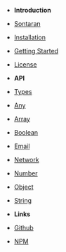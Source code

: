 - **Introduction**
- [Sontaran](/README.md)
- [Installation](/installation.md)
- [Getting Started](/gettingStarted.md)
- [License](/license.md)

- **API**
- [Types](/types.md)
- [Any](/any.md)
- [Array](/array.md)
- [Boolean](/boolean.md)
- [Email](/email.md)
- [Network](/network.md)
- [Number](/number.md)
- [Object](/object.md)
- [String](/string.md)

- **Links**
- [<i class="fab fa-github"></i>Github](https://github.com/Barry127/sontaran)

- [<i class="fab fa-npm"></i>NPM](https://www.npmjs.com/package/sontaran)
